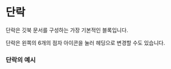 # 단락

단락은 깃북 문서를 구성하는 가장 기본적인 블록입니다.&#x20;

단락은 왼쪽의 6개의 점자 아이콘을 눌러 헤딩으로 변경할 수도 있습니다.



### 단락의 예시



